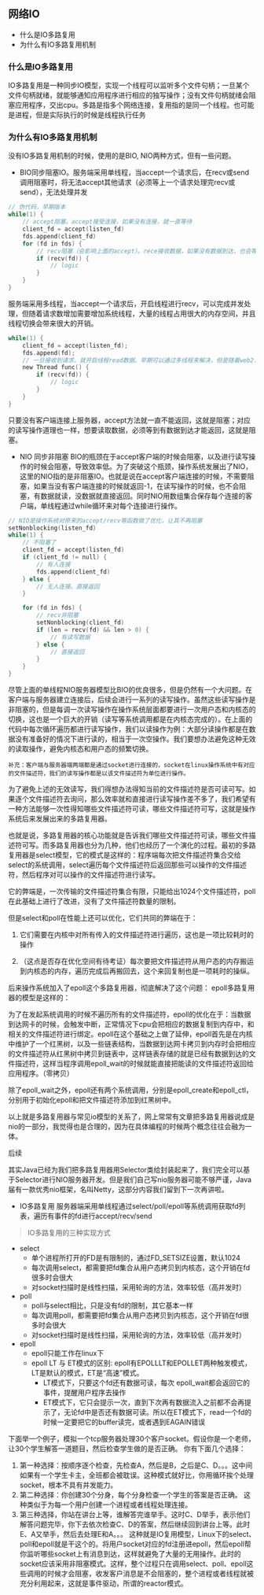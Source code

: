 ## 网络IO
* 什么是IO多路复用
* 为什么有IO多路复用机制

### 什么是IO多路复用
IO多路复用是一种同步IO模型，实现一个线程可以监听多个文件句柄；一旦某个文件句柄就绪，就能够通知应用程序进行相应的独写操作；没有文件句柄就绪会阻塞应用程序，交出cpu。多路是指多个网络连接，复用指的是同一个线程。也可能是进程，但是实际执行的时候是线程执行任务

### 为什么有IO多路复用机制
没有IO多路复用机制的时候，使用的是BIO, NIO两种方式，但有一些问题。
* BIO同步阻塞IO。服务端采用单线程，当accept一个请求后，在recv或send调用阻塞时，将无法accept其他请求（必须等上一个请求处理完recv或send），无法处理并发
```c
// 伪代码，早期版本
while(1) {
    // accept阻塞。accept接受连接，如果没有连接，就一直等待
    client_fd = accept(listen_fd)
    fds.append(client_fd)
    for (fd in fds) {
        // recv阻塞（会影响上面的accept）。rece接收数据，如果没有数据到达，也会等待
        if (recv(fd)) {
            // logic
        }
    }
}
```
服务端采用多线程，当accept一个请求后，开启线程进行recv，可以完成并发处理，但随着请求数增加需要增加系统线程，大量的线程占用很大的内存空间，并且线程切换会带来很大的开销。
```c
while(1) {
    client_fd = accept(listen_fd);
    fds.append(fd);
    // 一旦接收到请求，就开启线程read数据。早期可以通过多线程来解决，但是随着web2.0的到来，这种思路出现了瓶颈，线程不能无限创建。
    new Thread func() {
        if (recv(fd)) {
            // logic
        }
    }
}
```
只要没有客户端连接上服务器，accept方法就一直不能返回，这就是阻塞；对应的读写操作道理也一样，想要读取数据，必须等到有数据到达才能返回，这就是阻塞。
* NIO 同步非阻塞
BIO的瓶颈在于accept客户端的时候会阻塞，以及进行读写操作的时候会阻塞，导致效率低。为了突破这个瓶颈，操作系统发展出了NIO，这里的NIO指的是非阻塞IO。也就是说在accept客户端连接的时候，不需要阻塞，如果当没有客户端连接的时候就返回-1，在读写操作的时候，也不会阻塞，有数据就读，没数据就直接返回。同时NIO用数组集合保存每个连接的客户端，单线程通过while循环来对每个连接进行操作。
```c
// NIO是操作系统对原来的accept/recv等函数做了优化，让其不再阻塞
setNonblocking(listen_fd)
while(1) {
    // 不阻塞了
    client_fd = accept(listen_fd)
    if (client_fd != null) {
        // 有人连接
        fds.append(client_fd)
    } else {
        // 无人连接。直接返回
    }

    for (fd in fds) {
        // recv非阻塞
        setNonblocking(client_fd)
        if (len = recv(fd) && len > 0) {
            // 有读写数据
        } else {
            // 直接返回
        }
    }
}
```
尽管上面的单线程NIO服务器模型比BIO的优良很多，但是仍然有一个大问题。在客户端与服务器建立连接后，后续会进行一系列的读写操作。虽然这些读写操作是非阻塞的，但是每调一次读写操作在操作系统层面都要进行一次用户态和内核态的切换，这也是一个巨大的开销（读写等系统调用都是在内核态完成的）。在上面的代码中每次循环遍历都进行读写操作，我们以读操作为例：大部分读操作都是在数据没有准备好的情况下进行读的，相当于一次空操作。我们要想办法避免这种无效的读取操作，避免内核态和用户态的频繁切换。
```
补充：客户端与服务器端两端都是通过socket进行连接的，socket在linux操作系统中有对应的文件描述符，我们的读写操作都是以该文件描述符为单位进行操作。
```
为了避免上述的无效读写，我们得想办法得知当前的文件描述符是否可读可写。如果逐个文件描述符去询问，那么效率就和直接进行读写操作差不多了，我们希望有一种方法能够一次性得知哪些文件描述符可读，哪些文件描述符可写，这就是操作系统后来发展出来的多路复用器。

也就是说，多路复用器的核心功能就是告诉我们哪些文件描述符可读，哪些文件描述符可写。而多路复用器也分为几种，他们也经历了一个演化的过程。最初的多路复用器是select模型，它的模式是这样的：程序端每次把文件描述符集合交给select的系统调用，select遍历每个文件描述符后返回那些可以操作的文件描述符，然后程序对可以操作的文件描述符进行读写。

它的弊端是，一次传输的文件描述符集合有限，只能给出1024个文件描述符，poll在此基础上进行了改进，没有了文件描述符数量的限制。

但是select和poll在性能上还可以优化，它们共同的弊端在于：

1. 它们需要在内核中对所有传入的文件描述符进行遍历，这也是一项比较耗时的操作

2. （这点是否存在优化空间有待考证）每次要把文件描述符从用户态的内存搬运到内核态的内存，遍历完成后再搬回去，这个来回复制也是一项耗时的操纵。

后来操作系统加入了epoll这个多路复用器，彻底解决了这个问题：
epoll多路复用器的模型是这样的：

为了在发起系统调用的时候不遍历所有的文件描述符，epoll的优化在于：当数据到达网卡的时候，会触发中断，正常情况下cpu会把相应的数据复制到内存中，和相关的文件描述符进行绑定。epoll在这个基础之上做了延伸，epoll首先是在内核中维护了一个红黑树，以及一些链表结构，当数据到达网卡拷贝到内存时会把相应的文件描述符从红黑树中拷贝到链表中，这样链表存储的就是已经有数据到达的文件描述符，这样当程序调用epoll_wait的时候就能直接把能读的文件描述符返回给应用程序。（零拷贝）

除了epoll_wait之外，epoll还有两个系统调用，分别是epoll_create和epoll_ctl，分别用于初始化epoll和把文件描述符添加到红黑树中。

以上就是多路复用器与常见io模型的关系了，网上常常有文章把多路复用器说成是nio的一部分，我觉得也是合理的，因为在具体编程的时候两个概念往往会融为一体。

后续

其实Java已经为我们把多路复用器用Selector类给封装起来了，我们完全可以基于Selector进行NIO服务器开发。但是我们自己写nio服务器可能不够严谨，Java届有一款优秀nio框架，名叫Netty，这部分内容我们留到下一次再讲啦。

* IO多路复用
服务器端采用单线程通过select/poll/epoll等系统调用获取fd列表，遍历有事件的fd进行accept/recv/send

> IO多路复用的三种实现方式

* select
    * 单个进程所打开的FD是有限制的，通过FD_SETSIZE设置，默认1024
    * 每次调用select，都需要把fd集合从用户态拷贝到内核态，这个开销在fd很多时会很大
    * 对socket扫描时是线性扫描，采用轮询的方法，效率较低（高并发时）
* poll
    * poll与select相比，只是没有fd的限制，其它基本一样
    * 每次调用poll，都需要把fd集合从用户态拷贝到内核态，这个开销在fd很多时会很大
    * 对socket扫描时是线性扫描，采用轮询的方法，效率较低（高并发时）
* epoll
    * epoll只能工作在linux下
    * epoll LT 与 ET模式的区别: epoll有EPOLLLT和EPOLLET两种触发模式，LT是默认的模式，ET是“高速”模式。
        * LT模式下，只要这个fd还有数据可读，每次 epoll_wait都会返回它的事件，提醒用户程序去操作
        * ET模式下，它只会提示一次，直到下次再有数据流入之前都不会再提示了，无论fd中是否还有数据可读。所以在ET模式下，read一个fd的时候一定要把它的buffer读完，或者遇到EAGAIN错误

下面举一个例子，模拟一个tcp服务器处理30个客户socket。假设你是一个老师，让30个学生解答一道题目，然后检查学生做的是否正确。
你有下面几个选择：
1. 第一种选择：按顺序逐个检查，先检查A，然后是B，之后是C、D。。。这中间如果有一个学生卡主，全班都会被耽误。这种模式就好比，你用循环挨个处理socket，根本不具有并发能力。
2. 第二种选择：你创建30个分身，每个分身检查一个学生的答案是否正确。 这种类似于为每一个用户创建一个进程或者线程处理连接。
3. 第三种选择，你站在讲台上等，谁解答完谁举手。这时C、D举手，表示他们解答问题完毕，你下去依次检查C、D的答案，然后继续回到讲台上等。此时E、A又举手，然后去处理E和A。。。 这种就是IO复用模型，Linux下的select、poll和epoll就是干这个的。将用户socket对应的fd注册进epoll，然后epoll帮你监听哪些socket上有消息到达，这样就避免了大量的无用操作。此时的socket应该采用非阻塞模式。这样，整个过程只在调用select、poll、epoll这些调用的时候才会阻塞，收发客户消息是不会阻塞的，整个进程或者线程就被充分利用起来，这就是事件驱动，所谓的reactor模式。